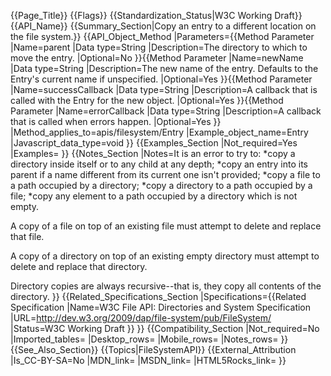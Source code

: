 {{Page_Title}}
{{Flags}}
{{Standardization_Status|W3C Working Draft}}
{{API_Name}}
{{Summary_Section|Copy an entry to a different location on the file system.}}
{{API_Object_Method
|Parameters={{Method Parameter
|Name=parent
|Data type=String
|Description=The directory to which to move the entry.
|Optional=No
}}{{Method Parameter
|Name=newName
|Data type=String
|Description=The new name of the entry. Defaults to the Entry's current name if unspecified.
|Optional=Yes
}}{{Method Parameter
|Name=successCallback
|Data type=String
|Description=A callback that is called with the Entry for the new object.
|Optional=Yes
}}{{Method Parameter
|Name=errorCallback
|Data type=String
|Description=A callback that is called when errors happen.
|Optional=Yes
}}
|Method_applies_to=apis/filesystem/Entry
|Example_object_name=Entry
|Javascript_data_type=void
}}
{{Examples_Section
|Not_required=Yes
|Examples=
}}
{{Notes_Section
|Notes=It is an error to try to:
*copy a directory inside itself or to any child at any depth;
*copy an entry into its parent if a name different from its current one isn't provided;
*copy a file to a path occupied by a directory;
*copy a directory to a path occupied by a file;
*copy any element to a path occupied by a directory which is not empty.

A copy of a file on top of an existing file must attempt to delete and replace that file.

A copy of a directory on top of an existing empty directory must attempt to delete and replace that directory.

Directory copies are always recursive--that is, they copy all contents of the directory.
}}
{{Related_Specifications_Section
|Specifications={{Related Specification
|Name=W3C File API: Directories and System Specification
|URL=http://dev.w3.org/2009/dap/file-system/pub/FileSystem/
|Status=W3C Working Draft
}}
}}
{{Compatibility_Section
|Not_required=No
|Imported_tables=
|Desktop_rows=
|Mobile_rows=
|Notes_rows=
}}
{{See_Also_Section}}
{{Topics|FileSystemAPI}}
{{External_Attribution
|Is_CC-BY-SA=No
|MDN_link=
|MSDN_link=
|HTML5Rocks_link=
}}